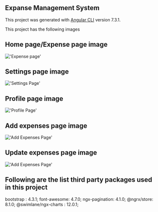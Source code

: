 ## Expanse Management System

This project was generated with [Angular CLI](https://github.com/angular/angular-cli) version 7.3.1.

This project has the following images

## Home page/Expense page image
!['Expense page'](https://res.cloudinary.com/dzi1hx7nm/image/upload/v1563870200/Expense_dp10ze.png)

## Settings page image
!['Settings Page'](https://res.cloudinary.com/dzi1hx7nm/image/upload/v1563870200/Settings_xuhvfd.png)

## Profile page image
!['Profile Page'](https://res.cloudinary.com/dzi1hx7nm/image/upload/v1563870200/Profile_szxklv.png)

## Add expenses page image
!['Add Expenses Page'](https://res.cloudinary.com/dzi1hx7nm/image/upload/v1563870356/Add_expense_icqlv4.png)

## Update expenses page image
!['Add Expenses Page'](https://res.cloudinary.com/dzi1hx7nm/image/upload/v1563870356/Edit_expense_dhjqfm.png)

## Following are the list third party packages used in this project
bootstrap : 4.3.1;
font-awesome: 4.7.0;
ngx-pagination: 4.1.0;
@ngrx/store: 8.1.0;
@swimlane/ngx-charts : 12.0.1;
